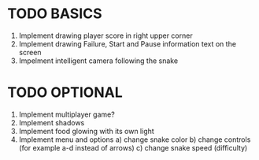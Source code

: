 # TODO BASICS

1. Implement drawing player score in right upper corner
2. Implement drawing Failure, Start and Pause information text on the screen
3. Impelment intelligent camera following the snake

# TODO OPTIONAL

1. Implement multiplayer game?
2. Implement shadows
3. Implement food glowing with its own light
4. Implement menu and options
	a) change snake color
	b) change controls (for example a-d instead of arrows)
	c) change snake speed (difficulty)
